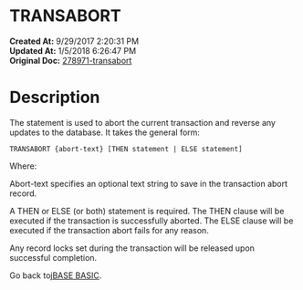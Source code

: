 # TRANSABORT

**Created At:** 9/29/2017 2:20:31 PM  
**Updated At:** 1/5/2018 6:26:47 PM  
**Original Doc:** [278971-transabort](https://docs.jbase.com/36868-jbase-basic/278971-transabort)  


# Description

The statement is used to abort the current transaction and reverse any updates to the database. It takes the general form:

```
TRANSABORT {abort-text} [THEN statement | ELSE statement]
```

Where:

Abort-text specifies an optional text string to save in the transaction abort record.

A THEN or ELSE (or both) statement is required. The THEN clause will be executed if the transaction is successfully aborted. The ELSE clause will be executed if the transaction abort fails for any reason.

Any record locks set during the transaction will be released upon successful completion.



Go back to[jBASE BASIC](./../jbase-basic-programmers-reference-guide).
